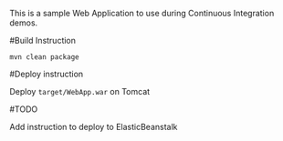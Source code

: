 This is a sample Web Application to use during Continuous Integration demos.

#Build Instruction

```
mvn clean package
```

#Deploy instruction

Deploy ```target/WebApp.war``` on Tomcat
 
#TODO
 
Add instruction to deploy to ElasticBeanstalk

